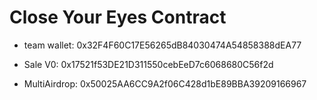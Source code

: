 # Close Your Eyes Contract

- team wallet: 0x32F4F60C17E56265dB84030474A54858388dEA77

- Sale V0: 0x17521f53DE21D311550cebEeD7c6068680C56f2d
- MultiAirdrop: 0x50025AA6CC9A2f06C428d1bE89BBA39209166967